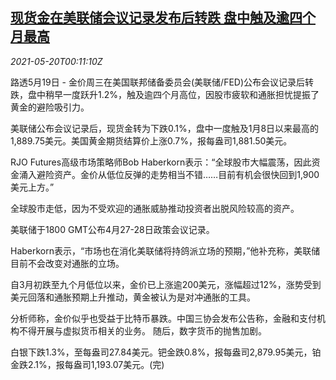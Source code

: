 <!--1621470663000-->
[现货金在美联储会议记录发布后转跌 盘中触及逾四个月最高](https://cn.reuters.com/article/precious-metals-0519-wedn-idCNKCS2D1007)
------

<div><i>2021-05-20T00:11:10Z</i></div><p>路透5月19日 - 金价周三在美国联邦储备委员会(美联储/FED)公布会议记录后转跌，盘中稍早一度跃升1.2%，触及逾四个月高位，因股市疲软和通胀担忧提振了黄金的避险吸引力。</p><p>美联储公布会议记录后，现货金转为下跌0.1%，盘中一度触及1月8日以来最高的1,889.75美元。美国黄金期货结算价上涨0.7%，报每盎司1,881.50美元。</p><p>RJO Futures高级市场策略师Bob Haberkorn表示：“全球股市大幅震荡，因此资金涌入避险资产。金价从低位反弹的走势相当不错……目前有机会很快回到1,900美元上方。”</p><p>全球股市走低，因为不受欢迎的通胀威胁推动投资者出脱风险较高的资产。</p><p>美联储于1800 GMT公布4月27-28日政策会议记录。</p><p>Haberkorn表示，“市场也在消化美联储将持鸽派立场的预期，”他补充称，美联储目前不会改变对通胀的立场。</p><p>自3月初跌至九个月低位以来，金价已上涨逾200美元，涨幅超过12%，涨势受到美元回落和通胀预期上升推动，黄金被认为是对冲通胀的工具。</p><p>分析师称，金价似乎也受益于比特币暴跌。中国三协会发布公告称，金融和支付机构不得开展与虚拟货币相关的业务。 随后，数字货币的抛售加剧。</p><p>白银下跌1.3%，至每盎司27.84美元。钯金跌0.8%，报每盎司2,879.95美元，铂金跌2.1%，报每盎司1,193.07美元。(完)</p>
